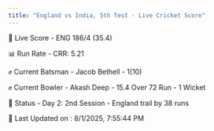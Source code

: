 ```yaml
---
title: "England vs India, 5th Test - Live Cricket Score"
---
```


🔴 Live Score - ENG 186/4 (35.4)  

📊 Run Rate - CRR: 5.21  

✊ Current Batsman - Jacob Bethell - 1(10)  

✊ Current Bowler - Akash Deep - 15.4 Over 72 Run - 1 Wicket  

📑 Status - Day 2: 2nd Session - England trail by 38 runs

📝 Last Updated on : 8/1/2025, 7:55:44 PM  

